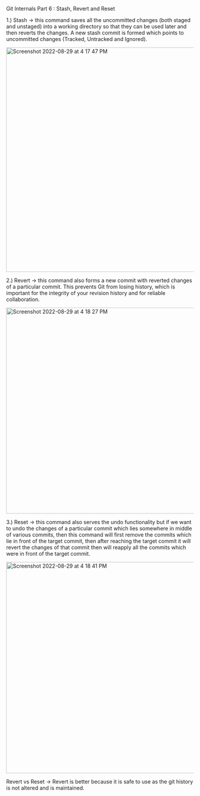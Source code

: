 Git Internals Part 6 : Stash, Revert and Reset

1.) Stash -> this command saves all the uncommitted changes (both staged and unstaged) into a working directory so that they can be used later and then reverts the changes.
A new stash commit is formed which points to uncommitted changes (Tracked, Untracked and Ignored).

<img width="604" alt="Screenshot 2022-08-29 at 4 17 47 PM" src="https://user-images.githubusercontent.com/99721005/187184650-e1252d02-8c3e-4f61-9478-a405dfc43723.png">



2.) Revert -> this command also forms a new commit with reverted changes of a particular commit.
This prevents Git from losing history, which is important for the integrity of your revision history and for reliable collaboration.

<img width="554" alt="Screenshot 2022-08-29 at 4 18 27 PM" src="https://user-images.githubusercontent.com/99721005/187184765-709006ef-c644-4240-ba52-6cedd8e31d36.png">


3.) Reset -> this command also serves the undo functionality but if we want to undo the changes of a particular commit which lies somewhere in middle of various commits,
then this command will first remove the commits which lie in front of the target commit, then after reaching the target commit it will revert the changes of that commit then will reapply all the commits which were in front of the target commit.

<img width="568" alt="Screenshot 2022-08-29 at 4 18 41 PM" src="https://user-images.githubusercontent.com/99721005/187184807-a38b3626-bd4b-442a-9a6e-bd5042041661.png">


Revert vs Reset -> Revert is better because it is safe to use as the git history is not altered and is maintained.
